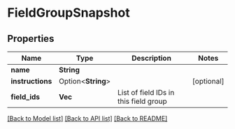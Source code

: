 # FieldGroupSnapshot

## Properties

Name | Type | Description | Notes
------------ | ------------- | ------------- | -------------
**name** | **String** |  | 
**instructions** | Option<**String**> |  | [optional]
**field_ids** | **Vec<String>** | List of field IDs in this field group | 

[[Back to Model list]](../README.md#documentation-for-models) [[Back to API list]](../README.md#documentation-for-api-endpoints) [[Back to README]](../README.md)


